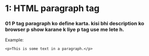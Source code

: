 
# 1: HTML paragraph tag


### 01 P tag paragraph ko define karta. kisi bhi description  ko browser p show karane k liye p tag use me lete h.
Example: 
```
<p>This is some text in a paragraph.</p>
```
